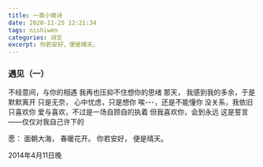 ```yaml
---
title: 一首小情诗
date: 2020-11-25 12:21:34
tags: nishiwen
categories: 诗文
excerpt: 你若安好，便是晴天。
---
```

### 遇见（一）
不经意间，与你的相遇
我再也压抑不住想你的思绪
那天，
我感到我的多余，于是默默离开
只是无奈，
心中忧虑，只是想你
唉---，还是不能懂你
没关系，我依旧只喜欢你
爱与喜欢，不过是一场自顾自的执着
但我喜欢你，会到永远
这是誓言——仅仅对我自己许下的

愿：
面朝大海，
春暖花开。
你若安好，
便是晴天。

2014年4月11日晚
